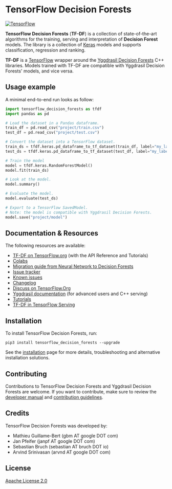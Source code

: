 # TensorFlow Decision Forests

[![TensorFlow](https://img.shields.io/badge/TensorFow-page-orange)](https://www.tensorflow.org/decision_forests)

**TensorFlow Decision Forests** (**TF-DF**) is a collection of state-of-the-art
algorithms for the training, serving and interpretation of **Decision Forest**
models. The library is a collection of [Keras](https://keras.io/) models and
supports classification, regression and ranking.

**TF-DF** is a [TensorFlow](https://www.tensorflow.org/) wrapper around the
[Yggdrasil Decision Forests](https://github.com/google/yggdrasil-decision-forests)
C++ libraries. Models trained with TF-DF are compatible with Yggdrasil Decision
Forests' models, and vice versa.

## Usage example

A minimal end-to-end run looks as follow:

```python
import tensorflow_decision_forests as tfdf
import pandas as pd

# Load the dataset in a Pandas dataframe.
train_df = pd.read_csv("project/train.csv")
test_df = pd.read_csv("project/test.csv")

# Convert the dataset into a TensorFlow dataset.
train_ds = tfdf.keras.pd_dataframe_to_tf_dataset(train_df, label="my_label")
test_ds = tfdf.keras.pd_dataframe_to_tf_dataset(test_df, label="my_label")

# Train the model
model = tfdf.keras.RandomForestModel()
model.fit(train_ds)

# Look at the model.
model.summary()

# Evaluate the model.
model.evaluate(test_ds)

# Export to a TensorFlow SavedModel.
# Note: the model is compatible with Yggdrasil Decision Forests.
model.save("project/model")
```

## Documentation & Resources

The following resources are available:

-   [TF-DF on TensorFlow.org](https://tensorflow.org/decision_forests) (with the
    API Reference and Tutorials)
-   [Colabs](documentation/tutorials)
-   [Migration guide from Neural Network to Decision Forests](documentation/migration.md)
-   [Issue tracker](https://github.com/tensorflow/decision-forests/issues)
-   [Known issues](documentation/known_issues.md)
-   [Changelog](CHANGELOG.md)
-   [Discuss on TensorFlow.Org](https://discuss.tensorflow.org)
-   [Yggdrasil documentation](https://github.com/google/yggdrasil-decision-forests)
    (for advanced users and C++ serving)
-   [Tutorials](https://www.tensorflow.org/decision_forests/tutorials)
-   [TF-DF in TensorFlow Serving](documentation/tensorflow_serving)

## Installation

To install TensorFlow Decision Forests, run:

```shell
pip3 install tensorflow_decision_forests --upgrade
```

See the [installation](documentation/installation.md) page for more details,
troubleshooting and alternative installation solutions.

## Contributing

Contributions to TensorFlow Decision Forests and Yggdrasil Decision Forests are
welcome. If you want to contribute, make sure to review the
[developer manual](documentation/developer_manual.md) and
[contribution guidelines](CONTRIBUTING.md).

## Credits

TensorFlow Decision Forests was developed by:

-   Mathieu Guillame-Bert (gbm AT google DOT com)
-   Jan Pfeifer (janpf AT google DOT com)
-   Sebastian Bruch (sebastian AT bruch DOT io)
-   Arvind Srinivasan (arvnd AT google DOT com)

## License

[Apache License 2.0](LICENSE)
